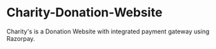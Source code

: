 # Charity-Donation-Website
Charity's is a Donation Website with integrated payment gateway using Razorpay. 
